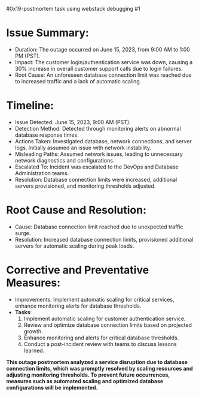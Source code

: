 #0x19-postmortem task using webstack debugging #1


# Issue Summary:
- Duration: The outage occurred on June 15, 2023, from 9:00 AM to 1:00 PM (PST).
- Impact: The customer login/authentication service was down, causing a 30% increase in overall customer support calls due to login failures.
- Root Cause: An unforeseen database connection limit was reached due to increased traffic and a lack of automatic scaling.

# Timeline:
- Issue Detected: June 15, 2023, 9:00 AM (PST).
- Detection Method: Detected through monitoring alerts on abnormal database response times.
- Actions Taken: Investigated database, network connections, and server logs. Initially assumed an issue with network instability.
- Misleading Paths: Assumed network issues, leading to unnecessary network diagnostics and configurations.
- Escalated To: Incident was escalated to the DevOps and Database Administration teams.
- Resolution: Database connection limits were increased, additional servers provisioned, and monitoring thresholds adjusted.

# Root Cause and Resolution:
- Cause: Database connection limit reached due to unexpected traffic surge.
- Resolution: Increased database connection limits, provisioned additional servers for automatic scaling during peak loads.

# Corrective and Preventative Measures:
- Improvements: Implement automatic scaling for critical services, enhance monitoring alerts for database thresholds.
- **Tasks**:
  1. Implement automatic scaling for customer authentication service.
  2. Review and optimize database connection limits based on projected growth.
  3. Enhance monitoring and alerts for critical database thresholds.
  4. Conduct a post-incident review with teams to discuss lessons learned.

**This outage postmortem analyzed a service disruption due to database connection limits, which was promptly resolved by scaling resources and adjusting monitoring thresholds. To prevent future occurrences, measures such as automated scaling and optimized database configurations will be implemented.**
